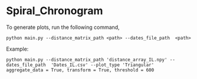 # Spiral_Chronogram

To generate plots, run the following command,

`python main.py --distance_matrix_path <path> --dates_file_path  <path>` 

Example:

`python main.py --distance_matrix_path 'distance_array_IL.npy' --dates_file_path  'Dates_IL.csv' --plot_type 'Triangular' aggregate_data = True, transform = True, threshold = 600` 
